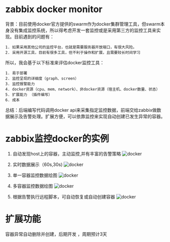 # zabbix docker monitor

背景：目前使用docker官方提供的swarm作为docker集群管理工具，但swarm本身没有集成监控系统，所以得考虑开发一套监控或是采用第三方的监控工具来实现。目前遇到的问题有：
	
	1. 如果采用其他公司的监控平台，也就是需要服务器开放端口，有很大风险。
	2. 采用开源工具，目前有很多工具，但不利于操作和扩展，且需要较长时间学习

所以，我会基于以下标准来评估docker监控工具：

	1. 易于部署
	2. 监控呈现的详细度（graph、screen）
	3. 监控报警能力
	4. docker资源（cpu、mem、network）、非docker资源（宿主机、docker数量、状态）
	5. 扩展能力 （插件编写）
	6. 成本

总结：后端编写代码调用docker api来采集指定监控数据，前端交给zabbix做数据展示及告警处理。扩展方便，可以依靠监控来实现自动创建已发生异常的容器。

# zabbix监控docker的实例

1. 自动发现host上的容器，主动监控,并有丰富的告警策略
![docker](http://gogs.gyyx.cn/chenjiayun/Docker/raw/master/picture/zabbix-docker01.png)

2. 实时数据展示（60s,30s)
![docker](http://gogs.gyyx.cn/chenjiayun/Docker/raw/master/picture/zabbix-docker02.png)

3. 单一容器监控数据绘图
![docker](http://gogs.gyyx.cn/chenjiayun/Docker/raw/master/picture/zabbix-docker03.png)

4. 多容器监控数据绘图
![docker](http://gogs.gyyx.cn/chenjiayun/Docker/raw/master/picture/zabbix-docker04.png)

5. 根据告警执行远程脚本，可自动恢复或自动创建容器
![docker](http://gogs.gyyx.cn/chenjiayun/Docker/raw/master/picture/zabbix-docker05.png) 

# 扩展功能

容器异常自动删除并创建，后期开发 ，周期预计3天
